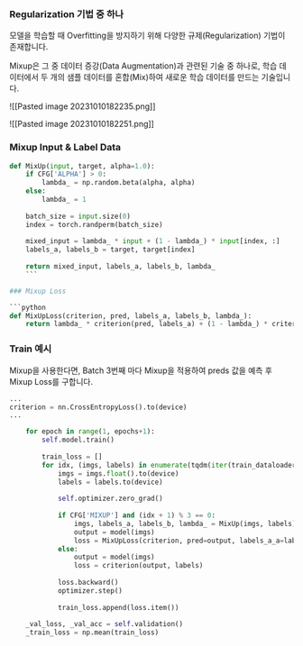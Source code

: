 
### Regularization 기법 중 하나 

모델을 학습할 때 Overfitting을 방지하기 위해 다양한 규제(Regularization) 기법이 존재합니다.

Mixup은 그 중 데이터 증강(Data Augmentation)과 관련된 기술 중 하나로, 학습 데이터에서 두 개의 샘플 데이터를 혼합(Mix)하여 새로운 학습 데이터를 만드는 기술입니다.

![[Pasted image 20231010182235.png]]

![[Pasted image 20231010182251.png]]

### Mixup Input & Label Data

```python
def MixUp(input, target, alpha=1.0):
	if CFG['ALPHA'] > 0:
		lambda_ = np.random.beta(alpha, alpha)
	else:
		lambda_ = 1
	
	batch_size = input.size(0)
	index = torch.randperm(batch_size)
	
	mixed_input = lambda_ * input + (1 - lambda_) * input[index, :]
	labels_a, labels_b = target, target[index]
	
	return mixed_input, labels_a, labels_b, lambda_
	```

### Mixup Loss

```python
def MixUpLoss(criterion, pred, labels_a, labels_b, lambda_):
	return lambda_ * criterion(pred, labels_a) + (1 - lambda_) * criterion(pred, labels_b)
```

### Train 예시

Mixup을 사용한다면, Batch 3번째 마다 Mixup을 적용하여 preds 값을 예측 후 Mixup Loss를 구합니다.

```python
...
criterion = nn.CrossEntropyLoss().to(device)
...

	for epoch in range(1, epochs+1):    
		self.model.train()
		
		train_loss = []
		for idx, (imgs, labels) in enumerate(tqdm(iter(train_dataloader))):
			imgs = imgs.float().to(device)
			labels = labels.to(device)
			
			self.optimizer.zero_grad()
			
			if CFG['MIXUP'] and (idx + 1) % 3 == 0:
				imgs, labels_a, labels_b, lambda_ = MixUp(imgs, labels)
				output = model(imgs)
				loss = MixUpLoss(criterion, pred=output, labels_a_a=labels_a, labels_b=labels_b, lambda_=lambda_)
			else:
				output = model(imgs)
				loss = criterion(output, labels)
				
			loss.backward()
			optimizer.step()
			
			train_loss.append(loss.item())
			
	_val_loss, _val_acc = self.validation()
	_train_loss = np.mean(train_loss)
```